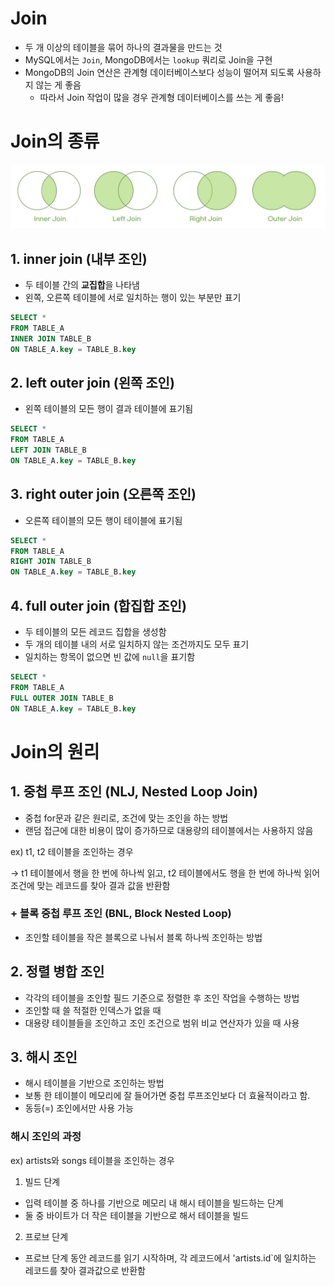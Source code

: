 # Join
- 두 개 이상의 테이블을 묶어 하나의 결과물을 만드는 것
- MySQL에서는 `Join`, MongoDB에서는 `lookup` 쿼리로 Join을 구현
- MongoDB의 Join 연산은 관계형 데이터베이스보다 성능이 떨어져 되도록 사용하지 않는 게 좋음
  - 따라서 Join 작업이 많을 경우 관계형 데이터베이스를 쓰는 게 좋음!

# Join의 종류
<img src='./img/join_01.JPG'>

## 1. inner join (내부 조인)
- 두 테이블 간의 **교집합**을 나타냄
- 왼쪽, 오른쪽 테이블에 서로 일치하는 행이 있는 부분만 표기
```sql
SELECT *
FROM TABLE_A
INNER JOIN TABLE_B
ON TABLE_A.key = TABLE_B.key
```


## 2. left outer join (왼쪽 조인)
- 왼쪽 테이블의 모든 행이 결과 테이블에 표기됨
```sql
SELECT *
FROM TABLE_A
LEFT JOIN TABLE_B
ON TABLE_A.key = TABLE_B.key
```

## 3. right outer join (오른쪽 조인)
- 오른쪽 테이블의 모든 행이 테이블에 표기됨
```sql
SELECT *
FROM TABLE_A
RIGHT JOIN TABLE_B
ON TABLE_A.key = TABLE_B.key
```

## 4. full outer join (합집합 조인)
- 두 테이블의 모든 레코드 집합을 생성함
- 두 개의 테이블 내의 서로 일치하지 않는 조건까지도 모두 표기
- 일치하는 항목이 없으면 빈 값에 `null`을 표기함
```sql
SELECT *
FROM TABLE_A
FULL OUTER JOIN TABLE_B
ON TABLE_A.key = TABLE_B.key
```

# Join의 원리
## 1. 중첩 루프 조인 (NLJ, Nested Loop Join)
- 중첩 for문과 같은 원리로, 조건에 맞는 조인을 하는 방법
- 랜덤 접근에 대한 비용이 많이 증가하므로 대용량의 테이블에서는 사용하지 않음

ex) t1, t2 테이블을 조인하는 경우

-> t1 테이블에서 행을 한 번에 하나씩 읽고, t2 테이블에서도 행을 한 번에 하나씩 읽어 조건에 맞는 레코드를 찾아 결과 값을 반환함

### + 블록 중첩 루프 조인 (BNL, Block Nested Loop)
- 조인할 테이블을 작은 블록으로 나눠서 블록 하나씩 조인하는 방법

## 2. 정렬 병합 조인
- 각각의 테이블을 조인할 필드 기준으로 정렬한 후 조인 작업을 수행하는 방법
- 조인할 때 쓸 적절한 인덱스가 없을 때
- 대용량 테이블들을 조인하고 조인 조건으로 범위 비교 연산자가 있을 때 사용

## 3. 해시 조인
- 해시 테이블을 기반으로 조인하는 방법
- 보통 한 테이블이 메모리에 잘 들어가면 중첩 루프조인보다 더 효율적이라고 함. 
- 동등(=) 조인에서만 사용 가능

### 해시 조인의 과정 
ex) artists와 songs 테이블을 조인하는 경우 
1. 빌드 단계
- 입력 테이블 중 하나를 기반으로 메모리 내 해시 테이블을 빌드하는 단계
- 둘 중 바이트가 더 작은 테이블을 기반으로 해서 테이블을 빌드

2. 프로브 단계
- 프로브 단계 동안 레코드를 읽기 시작하며, 각 레코드에서 'artists.id`에 일치하는 레코드를 찾아 결과값으로 반환함